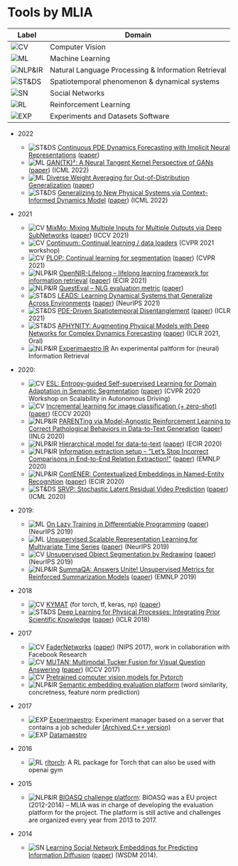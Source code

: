 # Tools by MLIA
| Label   |      Domain    |
|----------|-------------|
| ![CV](https://labl.es/svg?text=CV&bgcolor=F1C40F&width=60) | Computer Vision | 
| ![ML](https://labl.es/svg?text=ML&bgcolor=ee0701&width=60) | Machine Learning | 
| ![NLP&IR](https://labl.es/svg?text=NLP%26IR&bgcolor=9B59B6&width=60) | Natural Language Processing & Information Retrieval |
|![ST&DS](https://labl.es/svg?text=ST%26DS&bgcolor=5DADE2&width=60) | Spatiotemporal phenomenon & dynamical systems |
|![SN](https://labl.es/svg?text=SN&bgcolor=1ABC9C&width=60) | Social Networks |
| ![RL](https://labl.es/svg?text=RL&bgcolor=2BDC00&width=60) | Reinforcement Learning |
| ![EXP](https://labl.es/svg?text=EXP&bgcolor=0225C3&width=60) | Experiments and Datasets Software |

- 2022
  - ![ST&DS](https://labl.es/svg?text=ST%26DS&bgcolor=5DADE2&width=60) [Continuous PDE Dynamics Forecasting with Implicit Neural Representations](https://github.com/MLIA/DINo) ([paper](https://arxiv.org/abs/2209.14855))
  - ![ML](https://labl.es/svg?text=ML&bgcolor=ee0701&width=60) [GAN(TK)²: A Neural Tangent Kernel Perspective of GANs](https://github.com/MLIA/gantk2) ([paper](https://arxiv.org/abs/2106.05566)) (ICML 2022)
  - ![ML](https://labl.es/svg?text=ML&bgcolor=ee0701&width=60) [Diverse Weight Averaging for Out-of-Distribution Generalization](https://github.com/MLIA/diwa) ([paper](https://arxiv.org/abs/2205.09739))
  - ![ST&DS](https://labl.es/svg?text=ST%26DS&bgcolor=5DADE2&width=60) [Generalizing to New Physical Systems via Context-Informed Dynamics Model](https://github.com/MLIA/CoDA) ([paper](https://arxiv.org/abs/2202.01889)) (ICML 2022)

- 2021  
  - ![CV](https://labl.es/svg?text=CV&bgcolor=F1C40F&width=60) [MixMo: Mixing Multiple Inputs for Multiple Outputs via Deep SubNetworks](https://github.com/MLIA/mixmo-pytorch) ([paper](https://arxiv.org/abs/2103.06132)) (ICCV 2021) 
  - ![CV](https://labl.es/svg?text=CV&bgcolor=F1C40F&width=60) [Continuum: Continual learning / data loaders](https://github.com/MLIA/continuum) (CVPR 2021 workshop)
  - ![CV](https://labl.es/svg?text=CV&bgcolor=F1C40F&width=60) [PLOP: Continual learning for segmentation](https://github.com/MLIA/CVPR2021_PLOP) ([paper](https://arxiv.org/abs/2011.11390)) (CVPR 2021)
  - ![NLP&IR](https://labl.es/svg?text=NLP%26IR&bgcolor=9B59B6&width=60) [OpenNIR-Lifelong – lifelong learning framework for information retrieval](https://github.com/MLIA/OpenNIR-Lifelong) ([paper](https://arxiv.org/abs/2101.06984)) (ECIR 2021)
  - ![NLP&IR](https://labl.es/svg?text=NLP%26IR&bgcolor=9B59B6&width=60) [QuestEval – NLG evaluation metric](https://github.com/MLIA/QuestEval) ([paper](https://arxiv.org/abs/2104.07560))
  - ![ST&DS](https://labl.es/svg?text=ST%26DS&bgcolor=5DADE2&width=60) [LEADS: Learning Dynamical Systems that Generalize Across Environments](https://github.com/MLIA/LEADS) ([paper](https://arxiv.org/abs/2106.04546)) (NeurIPS 2021)
  - ![ST&DS](https://labl.es/svg?text=ST%26DS&bgcolor=5DADE2&width=60) [PDE-Driven Spatiotemporal Disentanglement](https://github.com/MLIA/spatiotemporal_variable_separation) ([paper](https://openreview.net/forum?id=vLaHRtHvfFp)) (ICLR 2021)
  - ![ST&DS](https://labl.es/svg?text=ST%26DS&bgcolor=5DADE2&width=60) [APHYNITY: Augmenting Physical Models with Deep Networks for Complex Dynamics Forecasting](https://github.com/MLIA/APHYNITY) ([paper](https://arxiv.org/abs/2010.04456)) (ICLR 2021, Oral)
  - ![NLP&IR](https://labl.es/svg?text=NLP%26IR&bgcolor=9B59B6&width=60) [Experimaestro IR](https://github.com/experimaestro/experimaestro-ir) An experimental paltform for (neural) Information Retrieval
- 2020:
  - ![CV](https://labl.es/svg?text=CV&bgcolor=F1C40F&width=60) [ESL: Entropy-guided Self-supervised Learning for Domain Adaptation in Semantic Segmentation](https://github.com/MLIA/ESL) ([paper](https://arxiv.org/abs/2006.08658)) (CVPR 2020 Workshop on Scalability in Autonomous Driving)
  - ![CV](https://labl.es/svg?text=CV&bgcolor=F1C40F&width=60) [Incremental learning for image classification (+ zero-shot)](https://github.com/MLIA/incremental_learning.pytorch) ([paper](https://arxiv.org/abs/2004.13513)) (ECCV 2020)
  - ![NLP&IR](https://labl.es/svg?text=NLP%26IR&bgcolor=9B59B6&width=60) [PARENTing via Model-Agnostic Reinforcement Learning to Correct Pathological Behaviors in Data-to-Text Generation](https://github.com/MLIA/PARENTing-rl) ([paper](https://arxiv.org/abs/2010.10866)) (INLG 2020)
  - ![NLP&IR](https://labl.es/svg?text=NLP%26IR&bgcolor=9B59B6&width=60) [Hierarchical model for data-to-text](https://github.com/MLIA/data-to-text-hierarchical) ([paper](https://arxiv.org/abs/1912.10011)) (ECIR 2020)
  - ![NLP&IR](https://labl.es/svg?text=NLP%26IR&bgcolor=9B59B6&width=60) [Information extraction setup – “Let’s Stop Incorrect Comparisons in End-to-End Relation Extraction!”](https://github.com/MLIA/sincere) ([paper](https://arxiv.org/abs/2009.10684)) (EMNLP 2020)
  - ![NLP&IR](https://labl.es/svg?text=NLP%26IR&bgcolor=9B59B6&width=60) [ContENER: Contextualized Embeddings in Named-Entity Recognition](https://github.com/MLIA/contener) ([paper](https://arxiv.org/abs/2001.08053)) (ECIR 2020)
  - ![ST&DS](https://labl.es/svg?text=ST%26DS&bgcolor=5DADE2&width=60) [SRVP: Stochastic Latent Residual Video Prediction](https://github.com/MLIA/srvp) ([paper](https://proceedings.mlr.press/v119/franceschi20a.html)) (ICML 2020) 
- 2019:
  - ![ML](https://labl.es/svg?text=ML&bgcolor=ee0701&width=60) [On Lazy Training in Differentiable Programming](https://github.com/MLIA/lazy-training-CNN) ([paper](https://arxiv.org/abs/1812.07956)) (NeurIPS 2019) 
  - ![ML](https://labl.es/svg?text=ML&bgcolor=ee0701&width=60) [Unsupervised Scalable Representation Learning for Multivariate Time Series](https://github.com/MLIA/UnsupervisedScalableRepresentationLearningTimeSeries) ([paper](https://papers.nips.cc/paper/2019/hash/53c6de78244e9f528eb3e1cda69699bb-Abstract.html)) (NeurIPS 2019)
  - ![CV](https://labl.es/svg?text=CV&bgcolor=F1C40F&width=60) [Unsupervised Object Segmentation by Redrawing](https://github.com/MLIA/ReDO) ([paper](https://arxiv.org/abs/1905.13539)) (NeurIPS 2019)
  - ![NLP&IR](https://labl.es/svg?text=NLP%26IR&bgcolor=9B59B6&width=60) [SummaQA: Answers Unite! Unsupervised Metrics for Reinforced Summarization Models](https://github.com/MLIA/summa-qa) ([paper](https://arxiv.org/abs/1909.01610)) (EMNLP 2019)
- 2018
  - ![CV](https://labl.es/svg?text=CV&bgcolor=F1C40F&width=60) [KYMAT](https://github.com/MLIA/kymatio) (for torch, tf, keras, np) ([paper](https://jmlr.org/papers/volume21/19-047/19-047.pdf))
  - ![ST&DS](https://labl.es/svg?text=ST%26DS&bgcolor=5DADE2&width=60) [Deep Learning for Physical Processes: Integrating Prior Scientific Knowledge](https://openreview.net/pdf?id=By4HsfWAZ) ([paper](https://arxiv.org/abs/1711.07970)) (ICLR 2018)
- 2017
  - ![CV](https://labl.es/svg?text=CV&bgcolor=F1C40F&width=60) [FaderNetworks](https://github.com/MLIA/FaderNetworks) ([paper](https://arxiv.org/abs/1706.00409)) (NIPS 2017), work in collaboration with Facebook Research
  - ![CV](https://labl.es/svg?text=CV&bgcolor=F1C40F&width=60) [MUTAN: Multimodal Tucker Fusion for Visual Question Answering](https://github.com/MLIA/vqa.pytorch) ([paper](https://arxiv.org/abs/1705.06676)) (ICCV 2017)
  - ![CV](https://labl.es/svg?text=CV&bgcolor=F1C40F&width=60) [Pretrained computer vision models for Pytorch](https://github.com/MLIA/pretrained-models.pytorch)
  - ![NLP&IR](https://labl.es/svg?text=NLP%26IR&bgcolor=9B59B6&width=60) [Semantic embedding evaluation platform](https://github.com/MLIA/embedding_evaluation) (word similarity, concretness, feature norm prediction)
- 2017
  - ![EXP](https://labl.es/svg?text=EXP&bgcolor=0225C3&width=60) [Experimaestro](https://github.com/MLIA/experimaestro-python): Experiment manager based on a server that contains a job scheduler [(Archived C++ version)](https://github.com/MLIA/experimaestro-cpp)
  - ![EXP](https://labl.es/svg?text=EXP&bgcolor=0225C3&width=60) [Datamaestro](https://github.com/MLIA/datamaestro)
- 2016
  - ![RL](https://labl.es/svg?text=RL&bgcolor=2BDC00&width=60) [rltorch](https://github.com/MLIA/rltorch): A RL package for Torch that can also be used with openai gym
- 2015 
  - ![NLP&IR](https://labl.es/svg?text=NLP%26IR&bgcolor=9B59B6&width=60) [BIOASQ challenge platform](http://www.bioasq.org/participate/challenges): BIOASQ was a EU project (2012-2014) – MLIA was in charge of developing the evaluation platform for the project. The platform is still active and challenges are organized every year from 2013 to 2017.
- 2014
  - ![SN](https://labl.es/svg?text=SN&bgcolor=1ABC9C&width=60) [Learning Social Network Embeddings for Predicting Information Diffusion](https://github.com/MLIA/social_network_diffusion_embeddings) ([paper](https://dl.acm.org/doi/10.1145/2556195.2556216)) (WSDM 2014).



## 


